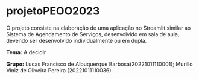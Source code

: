 # projetoPEOO2023
O projeto consiste na elaboração de uma aplicação no Streamlit similar ao Sistema de Agendamento de Serviços, desenvolvido em sala de aula, devendo ser desenvolvido individualmente ou em dupla.

**Tema:** A decidir

**Grupo:** 
Lucas Francisco de Albuquerque Barbosa(20221011110001);
Murillo Viniz de Oliveira Pereira (20221011110036).
